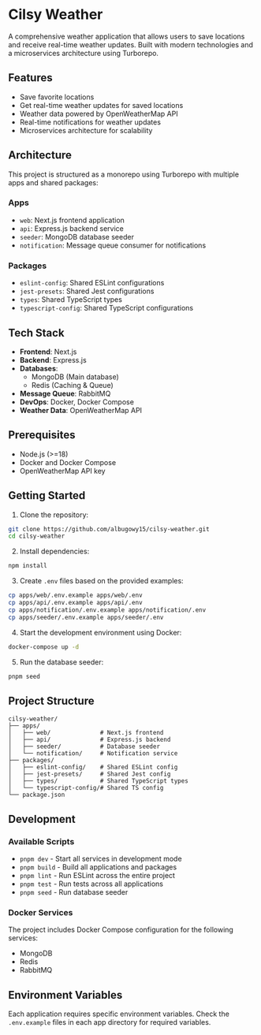 # Cilsy Weather

A comprehensive weather application that allows users to save locations and receive real-time weather updates. Built with modern technologies and a microservices architecture using Turborepo.

## Features

- Save favorite locations
- Get real-time weather updates for saved locations
- Weather data powered by OpenWeatherMap API
- Real-time notifications for weather updates
- Microservices architecture for scalability

## Architecture

This project is structured as a monorepo using Turborepo with multiple apps and shared packages:

### Apps

- `web`: Next.js frontend application
- `api`: Express.js backend service
- `seeder`: MongoDB database seeder
- `notification`: Message queue consumer for notifications

### Packages

- `eslint-config`: Shared ESLint configurations
- `jest-presets`: Shared Jest configurations
- `types`: Shared TypeScript types
- `typescript-config`: Shared TypeScript configurations

## Tech Stack

- **Frontend**: Next.js
- **Backend**: Express.js
- **Databases**:
  - MongoDB (Main database)
  - Redis (Caching & Queue)
- **Message Queue**: RabbitMQ
- **DevOps**: Docker, Docker Compose
- **Weather Data**: OpenWeatherMap API

## Prerequisites

- Node.js (>=18)
- Docker and Docker Compose
- OpenWeatherMap API key

## Getting Started

1. Clone the repository:

```bash
git clone https://github.com/albugowy15/cilsy-weather.git
cd cilsy-weather
```

2. Install dependencies:

```bash
npm install
```

3. Create `.env` files based on the provided examples:

```bash
cp apps/web/.env.example apps/web/.env
cp apps/api/.env.example apps/api/.env
cp apps/notification/.env.example apps/notification/.env
cp apps/seeder/.env.example apps/seeder/.env
```

4. Start the development environment using Docker:

```bash
docker-compose up -d
```

5. Run the database seeder:

```bash
pnpm seed
```

## Project Structure

```
cilsy-weather/
├── apps/
│   ├── web/              # Next.js frontend
│   ├── api/              # Express.js backend
│   ├── seeder/           # Database seeder
│   └── notification/     # Notification service
├── packages/
│   ├── eslint-config/    # Shared ESLint config
│   ├── jest-presets/     # Shared Jest config
│   ├── types/            # Shared TypeScript types
│   └── typescript-config/# Shared TS config
└── package.json
```

## Development

### Available Scripts

- `pnpm dev` - Start all services in development mode
- `pnpm build` - Build all applications and packages
- `pnpm lint` - Run ESLint across the entire project
- `pnpm test` - Run tests across all applications
- `pnpm seed` - Run database seeder

### Docker Services

The project includes Docker Compose configuration for the following services:

- MongoDB
- Redis
- RabbitMQ

## Environment Variables

Each application requires specific environment variables. Check the `.env.example` files in each app directory for required variables.

